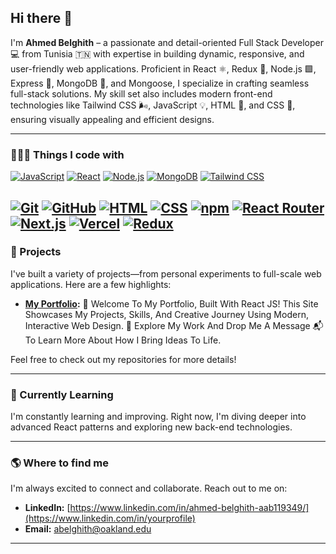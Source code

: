 ## Hi there 👋

I'm **Ahmed Belghith** –  a passionate and detail-oriented Full Stack Developer 💻 from Tunisia 🇹🇳 with expertise in building dynamic, responsive, and user-friendly web applications. Proficient in React ⚛️, Redux 🔄, Node.js 🟩, Express 🚀, MongoDB 🍃, and Mongoose, I specialize in crafting seamless full-stack solutions. My skill set also includes modern front-end technologies like Tailwind CSS 🌬️, JavaScript 💡, HTML 📄, and CSS 🎨, ensuring visually appealing and efficient designs.

---

### 👨🏻‍💻  Things I code with


[![JavaScript](https://img.shields.io/badge/-JavaScript-F7DF1E?style=flat-square&logo=javascript&logoColor=black)](https://developer.mozilla.org/en-US/docs/Web/JavaScript)
[![React](https://img.shields.io/badge/-React-61DAFB?style=flat-square&logo=react&logoColor=black)](https://reactjs.org)
[![Node.js](https://img.shields.io/badge/-Node.js-339933?style=flat-square&logo=node.js&logoColor=white)](https://nodejs.org)
[![MongoDB](https://img.shields.io/badge/-MongoDB-47A248?style=flat-square&logo=mongodb&logoColor=white)](https://www.mongodb.com)
[![Tailwind CSS](https://img.shields.io/badge/-Tailwind_CSS-38B2AC?style=flat-square&logo=tailwind-css&logoColor=white)](https://tailwindcss.com)

[![Git](https://img.shields.io/badge/-Git-F05032?style=flat-square&logo=git&logoColor=white)](https://git-scm.com)
[![GitHub](https://img.shields.io/badge/-GitHub-181717?style=flat-square&logo=github&logoColor=white)](https://github.com)
[![HTML](https://img.shields.io/badge/-HTML-E34F26?style=flat-square&logo=html5&logoColor=white)](https://developer.mozilla.org/en-US/docs/Web/HTML)
[![CSS](https://img.shields.io/badge/-CSS-1572B6?style=flat-square&logo=css3&logoColor=white)](https://developer.mozilla.org/en-US/docs/Web/CSS)
[![npm](https://img.shields.io/badge/-npm-CB3837?style=flat-square&logo=npm&logoColor=white)](https://www.npmjs.com)
[![React Router](https://img.shields.io/badge/-React_Router-CA4245?style=flat-square&logo=react-router&logoColor=white)](https://reactrouter.com)
[![Next.js](https://img.shields.io/badge/-Next.js-000000?style=flat-square&logo=next.js&logoColor=white)](https://nextjs.org)
[![Vercel](https://img.shields.io/badge/-Vercel-000000?style=flat-square&logo=vercel&logoColor=white)](https://vercel.com)
[![Redux](https://img.shields.io/badge/-Redux-764ABC?style=flat-square&logo=redux&logoColor=white)](https://redux.js.org)
---

### 🔭 Projects

I've built a variety of projects—from personal experiments to full-scale web applications. Here are a few highlights:
- **[My Portfolio](#):** 👋 Welcome To My Portfolio, Built With React JS! This Site Showcases My Projects, Skills, And Creative Journey Using Modern, Interactive Web Design. 🚀 Explore My Work And Drop Me A Message 📬 To Learn More About How I Bring Ideas To Life.


Feel free to check out my repositories for more details!

---

### 🌱 Currently Learning

I'm constantly learning and improving. Right now, I'm diving deeper into advanced React patterns and exploring new back-end technologies.

---

### 🌎  Where to find me

I'm always excited to connect and collaborate. Reach out to me on:
- **LinkedIn:** [https://www.linkedin.com/in/ahmed-belghith-aab119349/](https://www.linkedin.com/in/yourprofile)
- **Email:** [abelghith@oakland.edu](mailto:your.email@example.com)

---
